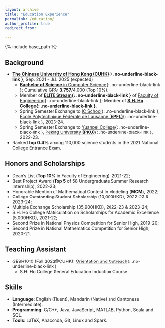 ```yaml
---
layout: archive
title: "Education Experience"
permalink: /education/
author_profile: true
redirect_from:

---
```


{% include base_path %} 

## Background

* **[The Chinese University of Hong Kong (CUHK)](https://www.cuhk.edu.hk/english/index.html){: .no-underline-black-link }**, Sep. 2021 - Jul. 2025 (expected)
  * [**Bachelor of Science** in Computer Science](https://www.cse.cuhk.edu.hk/academics/cscin/){: .no-underline-black-link }; Cumulative GPA: **3.757**/4.000 (Top 10%).
  * Member of **[ELITE Stream](https://www.erg.cuhk.edu.hk/erg/Elite){: .no-underline-black-link }** of [Faculty of Engineering](https://www.erg.cuhk.edu.hk/erg/){: .no-underline-black-link }; Member of **[S.H. Ho College](https://www.shho.cuhk.edu.hk){: .no-underline-black-link }**.
  * Spring Semester Exchange to [IC School](https://www.epfl.ch/schools/ic/){: .no-underline-black-link }, [École Polytechnique Fédérale de Lausanne **(EPFL)**](https://www.epfl.ch/en/){: .no-underline-black-link }, 2023-24.
  * Spring Semester Exchange to [Yuanpei College](https://yuanpei.pku.edu.cn/en/){: .no-underline-black-link }, [Peking University **(PKU)**](https://english.pku.edu.cn){: .no-underline-black-link }, 2022-23.
* Ranked **top 0.4%** among 110,000 science students in the 2021 National College Entrance Exam.

<!--
## Research Experience

* **Fact or Fairness? Identifying Over-Balanced Issues** (Apr. 2024 - present)
  * Research project cooperated with [Dr. Jen-tse Huang](https://penguinnnnn.github.io) and supervised by [Prof. Michael R. Lyu](https://www.cse.cuhk.edu.hk/lyu/home) ([ARISE](http://ariselab.cse.cuhk.edu.hk/){: .no-underline-black-link }@CUHK).
  * More details are to be updated.

* **Evaluation on the Vulnerability of Current Generative Models** (Jan. 2024 - present)
  * Semester project cooperated with [Dr. Daichi Zhang](https://daisy-zhang.github.io/) and supervised by [Prof. Sabine Süsstrunk](https://people.epfl.ch/sabine.susstrunk?lang=en) ([IVRL](https://www.epfl.ch/labs/ivrl/){: .no-underline-black-link }@EPFL).
  * **"Jailbreak" Analysis & Security Enhancement**: Experimented with more than ten large language model (LLM) "jailbreak" techniques to identify persistent vulnerabilities. This led to help technology companies develop enhanced defence mechanisms that improve the security of their LLMs and the ability to resist the generation of harmful content.
  * **Advanced Alignment Circumventing Techniques**: Utilized reinforcement learning and greedy search to identify alternatives to sensitive words within the latent space to circumvent the alignment of the LLMs. These techniques circumvent traditional alignment mechanisms, exposing critical security vulnerabilities within LLMs.
  * **Attention Diversion Techniques for LLMs**: Designed an array of intricate input prompts and conducted extensive experiments with potentially harmful statements. These efforts effectively diverted LLM attention, facilitating precise identification of weaknesses and enabling targeted attack strategies.

* **Efficient Video Analytics** (Jun. 2023 - Sep. 2023)[[Poster](https://YanY-Henry.github.io/files/SummerResearch2023_Poster.pdf)]
  * Research Assistant to [Prof. Eric Chi Lik LO](https://www.cse.cuhk.edu.hk/people/faculty/eric-chi-lik-lo/) ([CPII](https://www.cpii.hk){: .no-underline-black-link }@CUHK).
  * Won the **Best Project Award 2023** among 58 undergraduate projects.
  * **Multi-modal AI System for Lost-and-Found at Hong Kong International Airport**: Utilized CLIP and OWL-ViT models to craft a multi-modal lost-and-found system, harnessing user texts and images to search through extensive video data, resulting in a significant advancement in applying AI to improve airport services.
  * **Custom Dataset and AI Model Evaluation**: Created a tailored airport video dataset and established multi-modal algorithm evaluation standards. This effort led to the selection of high-performing multi-modal Zero-Shot Object Detection and NLP models, saving the airport lost-and-found system processing time by 5-8 hours.
  * **Frame Detection Optimization with Increased Tolerance**: Developed an algorithm to identify potential frames for lost items, overcoming challenges in pinpoint accuracy by experimenting with tolerance levels. This improved fault tolerance and made searching through large video footage more efficient, while ensuring high accuracy and recall rate.

* **Traffic Characteristics Analysis of the Network** (Apr. 2023 - Jun. 2023)
  * Research Assistant to [Prof. Tong YANG](https://cs.pku.edu.cn/info/1176/3703.htm) ([DSE](https://dse.pku.edu.cn){: .no-underline-black-link }@PKU).
  * **Traffic Characteristics Analysis and Platform Development**: Leveraged a high-performance traffic analysis platform built from scratch. Conducted detailed statistics and analysis of network traffic characteristics at the link, traffic, and packet levels using core traffic data to recognize campus network user preference.
  * **TCP/IP and DNS Packet Analysis for Data Mapping**: Utilized campus network traffic data to extract and map IP addresses to domain names from pcap files, focusing on DNS packet structures. This task involved detailed examination and application of TCP/IP protocols to analyze network traffic patterns.
  * **Campus Network Traffic Analysis**: Identified Top-K domains with the highest traffic volumes to understand user
preferences in the campus network. Utilized C++ to parse DNS-containing pcap files, mapping IP addresses and domain names, analyzing network usage patterns, including peak request times and high-traffic sites.
 

## Work Experience

* **CTO & Co-founder, AIJobTech** (Oct. 2023 - present)
  * **AI-Driven Job Matching Startup Launch and Funding**: Implemented AI recommendation systems algorithm to facilitate precise job matching for business positions.
      * Joined "[HKSTP Ideation Programme](https://www.hkstp.org/what-we-offer/incubation-acceleration-elite/ideation/){: .no-underline-black-link }" with the whole team.
  * **Resume Optimization with Large Language Models**: Led the deployment of large language models to polish resumes and personal statements, crafting a full-stack platform that elevates job search success and user satisfaction.
  * **Technical Leadership in Product Development**: Led the technical team in developing a business-focused and AI-powered job matching platform, integrating innovative tech to enhance product quality and market alignment.
-->


## Honors and Scholarships

* Dean’s List (**Top 10%** in Faculty of Engineering), 2021-22;
* Best Project Award (**Top 5** of 58 Undergraduate Summer Research Internship), 2022-23;
* Honorable Mention of Mathematical Contest In Modeling (**MCM**), 2022;
* College Outstanding Student Scholarship (10,000HKD), 2022-23 & 2023-24;
* Multiple Exchange Scholarship (35,900HKD), 2022-23 & 2023-24;
* S.H. Ho College Matriculation on Scholarships for Academic Excellence (5,000HKD), 2021-22;
* Second Prize in National Physics Competition for Senior High, 2019-20;
* Second Prize in National Mathematics Competition for Senior High, 2020-21.

## Teaching Assistant

* GESH1010 (Fall 2022@CUHK): [Orientation and Outreach](https://www.shho.cuhk.edu.hk/general-education/induction-course-1010/overview/){: .no-underline-black-link }
  * S.H. Ho College General Education Induction Course
 

## Skills
* **Language**: English (Fluent), Mandarin (Native) and Cantonese (Intermediate).
* **Programming**:  C/C++, Java, JavaScript, MATLAB, Python, Scala and SQL.
* **Tools**: LaTeX, Anaconda, Git, Linux and Spark.
